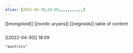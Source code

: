 ```yaml
---
alias: [2022-04-30,18:09,,,,,,,,,,,]
---
```

[[mongoloid]] [[nordic aryans]] [[negroids]]
table of content
```toc
```

[[2022-04-30]] 18:09

```query
"austrics"
```